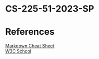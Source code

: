 # CS-225-51-2023-SP

# References

[Markdown Cheat Sheet](https://www.markdownguide.org/cheat-sheet/)  
[W3C School](https://www.w3schools.com/html/default.asp)
